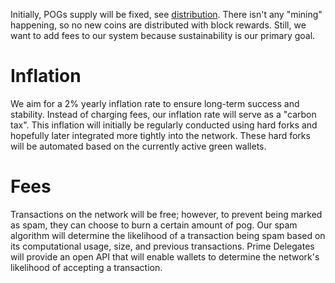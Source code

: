 Initially, POGs supply will be fixed, see [distribution](./distribution.md).
There isn't any "mining" happening, so no new coins are distributed with block rewards.
Still, we want to add fees to our system because sustainability is our primary goal.

# Inflation

We aim for a 2% yearly inflation rate to ensure long-term success and stability. Instead of charging fees, our inflation rate will serve as a "carbon tax".
This inflation will initially be regularly conducted using hard forks and hopefully later integrated more tightly into the network.
These hard forks will be automated based on the currently active green wallets.

# Fees

Transactions on the network will be free; however, to prevent being marked as spam, they can choose to burn a certain amount of pog.
Our spam algorithm will determine the likelihood of a transaction being spam based on its computational usage, size, and previous transactions.
Prime Delegates will provide an open API that will enable wallets to determine the network's likelihood of accepting a transaction.
